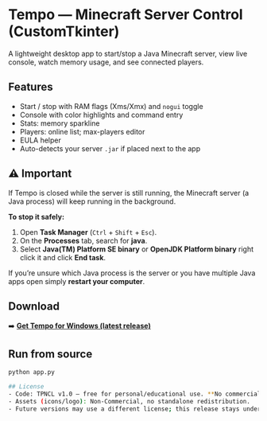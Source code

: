 # Tempo — Minecraft Server Control (CustomTkinter)

A lightweight desktop app to start/stop a Java Minecraft server, view live console,
watch memory usage, and see connected players.

## Features
- Start / stop with RAM flags (Xms/Xmx) and `nogui` toggle
- Console with color highlights and command entry
- Stats: memory sparkline
- Players: online list; max-players editor
- EULA helper
- Auto-detects your server `.jar` if placed next to the app

## ⚠️ Important
If Tempo is closed while the server is still running, the Minecraft server (a Java process) will keep running in the background.

**To stop it safely:**
1) Open **Task Manager** (`Ctrl` + `Shift` + `Esc`).
2) On the **Processes** tab, search for **java**.
3) Select **Java(TM) Platform SE binary** or **OpenJDK Platform binary** right click it and click **End task**.

If you’re unsure which Java process is the server or you have multiple Java apps open simply **restart your computer**.


## Download
➡️ **[Get Tempo for Windows (latest release)](../../releases/latest)**

## Run from source
```bash
python app.py

## License
- Code: TPNCL v1.0 — free for personal/educational use. **No commercial use or resale.**
- Assets (icons/logo): Non-Commercial, no standalone redistribution.
- Future versions may use a different license; this release stays under TPNCL v1.0.

